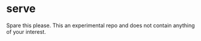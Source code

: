 # serve
Spare this please. This an experimental repo and does not contain anything of your interest.
